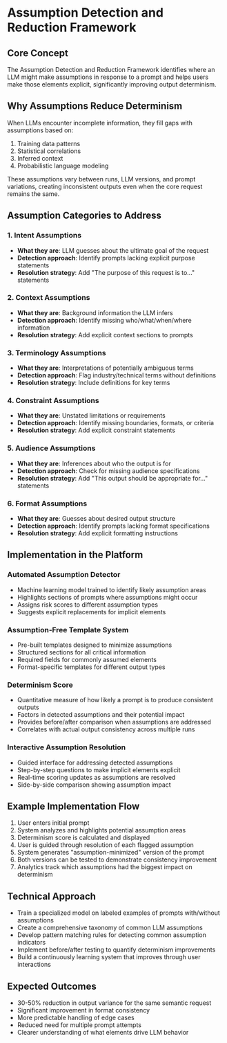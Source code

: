 # Assumption Detection and Reduction Framework

## Core Concept
The Assumption Detection and Reduction Framework identifies where an LLM might make assumptions in response to a prompt and helps users make those elements explicit, significantly improving output determinism.

## Why Assumptions Reduce Determinism
When LLMs encounter incomplete information, they fill gaps with assumptions based on:
1. Training data patterns
2. Statistical correlations
3. Inferred context
4. Probabilistic language modeling

These assumptions vary between runs, LLM versions, and prompt variations, creating inconsistent outputs even when the core request remains the same.

## Assumption Categories to Address

### 1. Intent Assumptions
- **What they are**: LLM guesses about the ultimate goal of the request
- **Detection approach**: Identify prompts lacking explicit purpose statements
- **Resolution strategy**: Add "The purpose of this request is to..." statements

### 2. Context Assumptions
- **What they are**: Background information the LLM infers
- **Detection approach**: Identify missing who/what/when/where information
- **Resolution strategy**: Add explicit context sections to prompts

### 3. Terminology Assumptions
- **What they are**: Interpretations of potentially ambiguous terms
- **Detection approach**: Flag industry/technical terms without definitions
- **Resolution strategy**: Include definitions for key terms

### 4. Constraint Assumptions
- **What they are**: Unstated limitations or requirements
- **Detection approach**: Identify missing boundaries, formats, or criteria
- **Resolution strategy**: Add explicit constraint statements

### 5. Audience Assumptions
- **What they are**: Inferences about who the output is for
- **Detection approach**: Check for missing audience specifications
- **Resolution strategy**: Add "This output should be appropriate for..." statements

### 6. Format Assumptions
- **What they are**: Guesses about desired output structure
- **Detection approach**: Identify prompts lacking format specifications
- **Resolution strategy**: Add explicit formatting instructions

## Implementation in the Platform

### Automated Assumption Detector
- Machine learning model trained to identify likely assumption areas
- Highlights sections of prompts where assumptions might occur
- Assigns risk scores to different assumption types
- Suggests explicit replacements for implicit elements

### Assumption-Free Template System
- Pre-built templates designed to minimize assumptions
- Structured sections for all critical information
- Required fields for commonly assumed elements
- Format-specific templates for different output types

### Determinism Score
- Quantitative measure of how likely a prompt is to produce consistent outputs
- Factors in detected assumptions and their potential impact
- Provides before/after comparison when assumptions are addressed
- Correlates with actual output consistency across multiple runs

### Interactive Assumption Resolution
- Guided interface for addressing detected assumptions
- Step-by-step questions to make implicit elements explicit
- Real-time scoring updates as assumptions are resolved
- Side-by-side comparison showing assumption impact

## Example Implementation Flow

1. User enters initial prompt
2. System analyzes and highlights potential assumption areas
3. Determinism score is calculated and displayed
4. User is guided through resolution of each flagged assumption
5. System generates "assumption-minimized" version of the prompt
6. Both versions can be tested to demonstrate consistency improvement
7. Analytics track which assumptions had the biggest impact on determinism

## Technical Approach

- Train a specialized model on labeled examples of prompts with/without assumptions
- Create a comprehensive taxonomy of common LLM assumptions
- Develop pattern matching rules for detecting common assumption indicators
- Implement before/after testing to quantify determinism improvements
- Build a continuously learning system that improves through user interactions

## Expected Outcomes

- 30-50% reduction in output variance for the same semantic request
- Significant improvement in format consistency
- More predictable handling of edge cases
- Reduced need for multiple prompt attempts
- Clearer understanding of what elements drive LLM behavior
